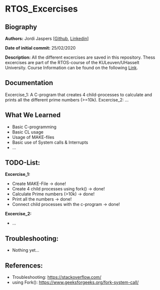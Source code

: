 # RTOS_Excercises

## Biography  
**Authors:**
Jordi Jaspers [[Github](https://github.com/Jordi-Jaspers "Github Page"), [Linkedin](https://www.linkedin.com/in/jordi-jaspers/ "Linkedin Page")] 
  
**Date of initial commit:** 
25/02/2020  

**Description:**
All the different excercises are saved in this repository. Thess excercises are part of the RTOS-course of the KULeuven/UHasselt University. Course Information can be found on the following [Link](https://uhintra03.uhasselt.be/studiegidswww/opleidingsonderdeel.aspx?a=2019&i=4082&n=4&t=01 "ECTS Page"). 

## Documentation  
Excercise_1: A C-program that creates 4 child-processes to calculate and prints all the different prime numbers (>=10k).
Excercise_2: ...

## What We Learned
 * Basic C-programming
 * Basic CL usage
 * Usage of MAKE-files
 * Basic use of System calls & Interrupts
 * ...
  
## TODO-List:
**Excercise_1:**
-   Create MAKE-File -> done!
-   Create 4 child processes using fork() -> done!
-   Calculate Prime numbers (>10k) -> done!
-   Print all the numbers -> done!
-   Connect child processes with the c-program -> done!  
  
**Excercise_2:**
-   ...

## Troubleshooting:   
-   Nothing yet...  

## References:  
 * Troubleshooting: <https://stackoverflow.com/>
 * using Fork(): <https://www.geeksforgeeks.org/fork-system-call/>